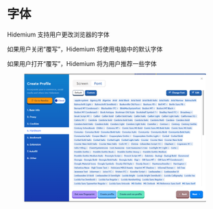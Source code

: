 # 字体

Hidemium 支持用户更改浏览器的字体

如果用户关闭“覆写”，Hidemium 将使用电脑中的默认字体

如果用户打开“覆写”，Hidemium 将为用户推荐一些字体

<figure><img src="../.gitbook/assets/image (3) (1) (1) (1) (1) (1) (1) (1) (1) (1).png" alt=""><figcaption></figcaption></figure>
